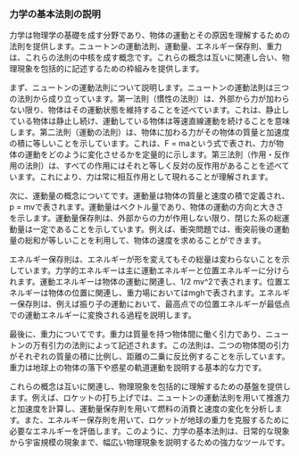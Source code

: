 ### 力学の基本法則の説明

力学は物理学の基礎を成す分野であり、物体の運動とその原因を理解するための法則を提供します。ニュートンの運動法則、運動量、エネルギー保存則、重力は、これらの法則の中核を成す概念です。これらの概念は互いに関連し合い、物理現象を包括的に記述するための枠組みを提供します。

まず、ニュートンの運動法則について説明します。ニュートンの運動法則は三つの法則から成り立っています。第一法則（慣性の法則）は、外部から力が加わらない限り、物体はその運動状態を維持することを述べています。これは、静止している物体は静止し続け、運動している物体は等速直線運動を続けることを意味します。第二法則（運動の法則）は、物体に加わる力がその物体の質量と加速度の積に等しいことを示しています。これは、F = maという式で表され、力が物体の運動をどのように変化させるかを定量的に示します。第三法則（作用・反作用の法則）は、すべての作用にはそれと等しく反対の反作用があることを述べています。これにより、力は常に相互作用として現れることが理解されます。

次に、運動量の概念についてです。運動量は物体の質量と速度の積で定義され、p = mvで表されます。運動量はベクトル量であり、物体の運動の方向と大きさを示します。運動量保存則は、外部からの力が作用しない限り、閉じた系の総運動量は一定であることを示しています。例えば、衝突問題では、衝突前後の運動量の総和が等しいことを利用して、物体の速度を求めることができます。

エネルギー保存則は、エネルギーが形を変えてもその総量は変わらないことを示しています。力学的エネルギーは主に運動エネルギーと位置エネルギーに分けられます。運動エネルギーは物体の運動に関連し、1/2 mv^2で表されます。位置エネルギーは物体の位置に関連し、重力場においてはmghで表されます。エネルギー保存則は、例えば振り子の運動において、最高点での位置エネルギーが最低点での運動エネルギーに変換される過程を説明します。

最後に、重力についてです。重力は質量を持つ物体間に働く引力であり、ニュートンの万有引力の法則によって記述されます。この法則は、二つの物体間の引力がそれぞれの質量の積に比例し、距離の二乗に反比例することを示しています。重力は地球上の物体の落下や惑星の軌道運動を説明する基本的な力です。

これらの概念は互いに関連し、物理現象を包括的に理解するための基盤を提供します。例えば、ロケットの打ち上げでは、ニュートンの運動法則を用いて推進力と加速度を計算し、運動量保存則を用いて燃料の消費と速度の変化を分析します。また、エネルギー保存則を用いて、ロケットが地球の重力を克服するために必要なエネルギーを評価します。このように、力学の基本法則は、日常的な現象から宇宙規模の現象まで、幅広い物理現象を説明するための強力なツールです。